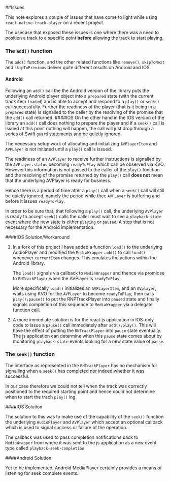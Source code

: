 ##Issues

This note explores a couple of issues that have come to light while using `react-native-track-player` on a recent project.

The usecase that exposed these issues is one where there was a need to position a track to a specific point __before__ allowing the track to start playing.

### The `add()` function 

The `add()` function, and the other related functions like `remove()`, `skipToNext` and `skipToPrevious`   deliver quite different results on Android and IOS.

#### Android
Following an `add()` call the the Android version of the library puts the underlying Android player object into a `prepared` state (with the current track item `loaded`) and is able to accept and respond to a `play()` or `seek()` call successfully. Further the readiness of the player (that is it being in a `prepared` state) is signalled to the caller by the resolving of the promise that the `add()` call returned. 
####IOS
On the other hand in the IOS version of the library an `add()` call does nothing to prepare the player and if a `seek()` call is issued at this point nothing will happen, the call will just drop through a series of Swift `guard` statements and be quietly ignored. 

The necessary setup work of allocating and initializing `AVPlayerItem` and `AVPLayer` is not initiated until a `play()` call is issued. 

The readiness of an `AVPlayer` to receive further instructions is signalled by the `AVPlayer.status` becoming `readyToPlay` which can be observed via KVO. However this information is not passed to the caller of the `play()` function and the resolving of the promise returned by the `play()` call __does not__ mean that the underlying AVPlayer is ready for business. 

Hence there is a period of time after a `play()` call when a `seek()` call will still be quietly ignored, namely the period while thee `AVPLayer` is buffering and before it issues `readyToPlay`.

In order to be sure that, that following a `play()` call, the underlying `AVPlayer` is ready to accept `seek()` calls the caller must wait to see a `playback-state` event where the new state is either `playing` or `paused`. A step that is not necessary for the Android implementation. 

####IOS Solution/Workaround

1.	In a fork of this project I have added a function `load()` to the underlying AudioPlayer and modified the `MediaWrapper.add()` to call `load()` whenever `currentItem` changes. This emulates the actions within the Android library.
	
	The `load()` signals via callback to `MediaWrapper` and thence via promiose to `RNTrackPlayer` when the AVPlayer is `readyToPlay`. 
	
	More specifically `load()` initializes an `AVPLayerItem`,  and an `AVplayer`, waits using KVO for the `AVPLayer` to become `readyToPlay`, then calls `play();pause()` to put the RNPTrackPlayer into `paused` state and finally signals completion of this sequence to `MediaWrapper` via a delegate function call.
	
2. A more immediate solution is for the react js application in IOS-only code to issue a `pause()` call immediately after `add();play()`. This will have the effect of putting the `RNTrackPlayer` into `pause` state eventually. The js application can determine when this `pause` state comes about by monitoring `playback-state` events looking for a new state value of `pause`.  

### The `seek()` function

The interface as represented in the `RNTrackPlayer` has no mechanism for signalling when a `seek()` has completed nor indeed whether it was successful.

In our case therefore we could not tell when the track was correctly positioned to the required starting point and hence could not determine when to start the trach `play()` ing.

####IOS Solution

The solution to this was to make use of the capability of the `seek()` function the underlying `AudioPlayer` and `AVPlayer` which accept an optional callback which is used to signal success or failure of the operation.

The callback was used to pass completion notifications back to `MediaWrapper` from where it was sent to the js application as a new event type called `playback-seek-completion`.

####Android Solution

Yet to be implemented. Android MediaPlayer certainly provides a means of listening for seek complete events.